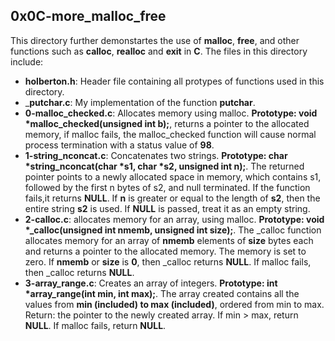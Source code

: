 ## 0x0C-more_malloc_free
This directory further demonstartes the use of __malloc__, __free__, and other functions such as __calloc__, __realloc__ and __exit__ in __C__. The files in this directory include:
- __holberton.h__: Header file containing all protypes of functions used in this directory.
- ___putchar.c__: My implementation of the function __putchar__.
- __0-malloc_checked.c__: Allocates memory using malloc. __Prototype: void *malloc_checked(unsigned int b);__, returns a pointer to the allocated memory, if malloc fails, the malloc_checked function will cause normal process termination with a status value of __98__.
- __1-string_nconcat.c__: Concatenates two strings. __Prototype: char *string_nconcat(char *s1, char *s2, unsigned int n);__. The returned pointer points to a newly allocated space in memory, which contains s1, followed by the first n bytes of s2, and null terminated.
If the function fails,it returns __NULL__. If __n__ is greater or equal to the length of __s2__, then the entire string __s2__ is used. If __NULL__ is passed, treat it as an empty string.
- __2-calloc.c__: allocates memory for an array, using malloc. __Prototype: void *_calloc(unsigned int nmemb, unsigned int size);__. The _calloc function allocates memory for an array of __nmemb__ elements of __size__ bytes each and returns a pointer to the allocated memory. The memory is set to zero. If __nmemb__ or __size__ is __0__, then _calloc returns __NULL__. If malloc fails, then _calloc returns __NULL__.
- __3-array_range.c__: Creates an array of integers. __Prototype: int *array_range(int min, int max);__. The array created contains all the values from __min (included) to max (included)__, ordered from min to max. Return: the pointer to the newly created array. If min > max, return __NULL__. If malloc fails, return __NULL__.